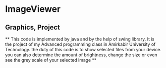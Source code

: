 # ImageViewer
## Graphics, Project
** This code is implemented by java and by the help of swing library.
It is the project of my Advanced programming class in Amirkabir University of Technology.
the duty of this code is to show selected files from your device.
you can also determine the amount of brightness, change the size or even see the grey scale of your selected image **

